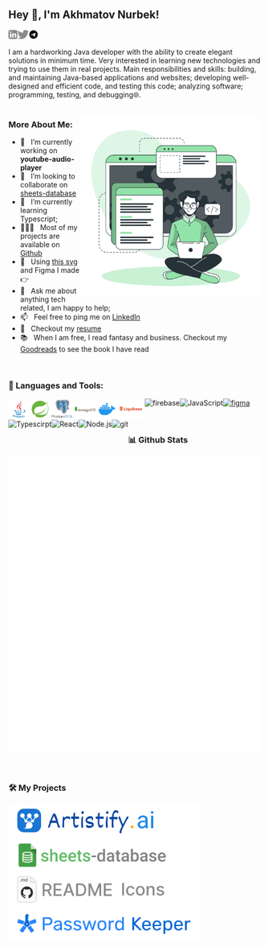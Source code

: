 ## Hey 👋, I'm Akhmatov Nurbek!
<a href='https://www.linkedin.com/in/nurbek-axmatov/'><img align='left' alt="linkedin" src="https://github.com/AkhmatovNurbek/About-me/blob/main/assets/linkedin.svg" height='18px'/></a>
<a href='https://twitter.com/NurbekAkhmatov?t=RSzuwjZHXx8bNkCUcGqTSw&s=09'><img align='left' alt="twitter" src="https://github.com/AkhmatovNurbek/About-me/blob/main/assets/twitter.svg" height='18px'/></a>
<a href='https://t.me/axmatov_N'><img alt="kaggle" src="https://github.com/AkhmatovNurbek/About-me/blob/main/assets/icons8-telegram-150.png" height='18px'/></a>


 I am a hardworking Java developer with the ability to create elegant solutions in minimum time. Very interested in learning new technologies and trying to use them in real projects. Main responsibilities and skills: building, and maintaining Java-based applications and websites; developing well-designed and efficient code, and testing this code; analyzing software; programming, testing, and debugging🌐.
<br/>
<br/>

<img align="right" alt="GIF" src="https://github.com/AkhmatovNurbek/About-me/blob/main/Developer%20activity.gif" width="360px"/>
  
###  More About Me:

- 🔭 &nbsp; I’m currently working on **youtube-audio-player**
- 🤝 &nbsp; I’m looking to collaborate on [sheets-database](https://github.com/rahul-jha98/sheets-database)
- 🌱 &nbsp; I’m currently learning Typescript; 
- 👨🏻‍💻 &nbsp; Most of my projects are available on [Github](https://github.com/AkhmatovNurbek)
- 🎨 &nbsp; Using [this svg](https://storyset.com/illustration/version-control/bro) and Figma I made 👉
- 💬 &nbsp; Ask me about anything tech related, I am happy to help;
- 📫 &nbsp; Feel free to ping me on [LinkedIn](https://www.linkedin.com/in/nurbek-axmatov/)
- 📝 &nbsp; Checkout my [resume](https://drive.google.com/file/d/1FcG-UUOWd-VL3qcmiFzZqKDERcmQy0KV/view?usp=sharing)
- 📚 &nbsp; When I am free, I read fantasy and business. Checkout my [Goodreads](https://www.goodreads.com/user/show/157407933-nurbek-akhmatov) to see the book I have read

<br>

### 🔨 Languages and Tools:
<a href="https://www.java.com/en/" target="_blank"> <img align="left" src="https://github.com/AkhmatovNurbek/icons/blob/main/java/java.svg" alt="java" height="42px"/> </a> 
<a href="https://spring.io/" target="_blank"><img align="left" alt="Spring" height ="42px" src="https://github.com/AkhmatovNurbek/icons/blob/main/spring/spring.svg"></a>
<a href="https://www.postgresql.org/" target="_blank"> <img align="left" src="https://github.com/AkhmatovNurbek/icons/blob/main/postgresql/postgresql-vertical.svg" alt="postgresql" height="42px"/> </a>
<a href="https://www.mongodb.com/" target="_blank"><img align="left" alt="Mongo" height ="42px" src="https://github.com/AkhmatovNurbek/icons/blob/main/MongoDb/mongodb-logo-svgrepo-com.svg"></a>
<a href="https://www.docker.com/" target="_blank"> <img align="left" alt="Docker" height ="42px" src="https://github.com/AkhmatovNurbek/icons/blob/main/docker/docker.svg"> </a>
<a href="https://www.liquibase.org/" target="_blank"><img align="left" alt="Liquibase" height ="42px" src="https://github.com/AkhmatovNurbek/icons/blob/main/liquibase/Liquibase.svg"></a>
<a href="https://firebase.google.com/" target="_blank"> <img align="left" src="https://raw.githubusercontent.com/rahul-jha98/github_readme_icons/main/language_and_tools/square/firebase/firebase.svg" alt="firebase" height ="42px"/> </a>
<a href="https://developer.mozilla.org/en-US/docs/Web/JavaScript" target="_blank"> <img align="left" alt="JavaScript" height ="42px"  src="https://raw.githubusercontent.com/rahul-jha98/github_readme_icons/main/language_and_tools/square/javascript/javascript.svg"> </a>
<a href="https://www.typescriptlang.org/" target="_blank"><img align="left" alt="Typescirpt" height ="42px" src="https://raw.githubusercontent.com/rahul-jha98/github_readme_icons/main/language_and_tools/square/typescript/typescript.svg"></a>
<a href="https://reactjs.org/" target="_blank"> <img align="left" alt="React" height ="42px" src="https://raw.githubusercontent.com/rahul-jha98/github_readme_icons/main/language_and_tools/square/react/react.svg"></a>
<a href="https://nodejs.org" target="_blank"><img align="left" alt="Node.js" height ="42px" src="https://raw.githubusercontent.com/rahul-jha98/github_readme_icons/main/language_and_tools/square/node/node.svg"></a>
<a href="https://git-scm.com/" target="_blank"> <img src="https://raw.githubusercontent.com/rahul-jha98/github_readme_icons/main/language_and_tools/square/git-scm/git-scm.svg" align="left" alt="git" height='42px'/> </a>
<a href="https://www.figma.com/" target="_blank"> <img src="https://raw.githubusercontent.com/rahul-jha98/github_readme_icons/main/language_and_tools/square/figma/figma.svg" alt="figma" height='42px'/> </a>

<br>


### 📊 Github Stats
<a href='https://github.com/rahul-jha98/github-stats-transparent'>
  
![Stats Overview](https://raw.githubusercontent.com/rahul-jha98/github-stats-transparent/output/generated/overview.svg)
![Most Used Languages](https://raw.githubusercontent.com/rahul-jha98/github-stats-transparent/output/generated/languages.svg)

</a>

<br>

### 🛠️ My Projects
<a href="https://github.com/rahul-jha98/Artistify.ai" target="_blank"> <img alt="artistify" src="./projects/artistify.svg" height="68" align="left"> </a>
<a href="https://github.com/rahul-jha98/sheets-database" target="_blank"> <img alt="sheetsdatabase" src="./projects/sheetsdatabase.svg"  height="68" align="left"> </a>
<a href="https://github.com/rahul-jha98/README_icons" target="_blank"> <img alt="readmeicons" src="./projects/readmeicons.svg" height="68" align="left"> </a>
<a href="https://github.com/rahul-jha98/PasswordKeeper" target="_blank"> <img alt="passwordkeeper" src="./projects/passwordkeeper.svg" height="68" align="left"> </a>
